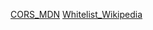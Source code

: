 [CORS_MDN](https://developer.mozilla.org/en-US/docs/Web/HTTP/CORS)
[Whitelist_Wikipedia](https://en.wikipedia.org/wiki/Whitelist)